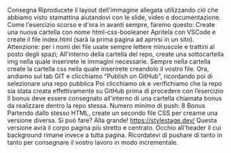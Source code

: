Consegna
Riproducete il layout dell'immagine allegata utilizzando ciò che abbiamo visto stamattina aiutandovi con le slide, video e documentazione. Come l'esercizio scorso e d'ora in avanti sempre, faremo questo:
Create una nuova cartella con nome html-css-booleaner
Apritela con VSCode e create il file index.html (sarà la prima pagina ad aprirsi in un sito). Attenzione: per i nomi dei file usate sempre lettere minuscole e trattini al posto degli spazi;
All'interno della cartella del repo, create una sottocartella img nella quale inserirete le immagini necessarie.
Sempre nella cartella create la cartella css nella quale inserirete creandolo il vostro file.
Ora, andiamo sul tab GIT e clicchiamo “Publish on GitHub”, ricordando poi di selezionare una repo pubblica
Poi clicchiamo ok e verifichiamo che la repo sia stata creata effettivamente su GitHub prima di procedere con l’esercizio
Il bonus deve essere consegnato all'interno di una cartella chiamata bonus da realizzare dentro la repo stessa.
Numero minimo di push: 8
Bonus
Partendo dallo stesso HTML, create un secondo file CSS per crearne una versione diversa. Si può fare? Alla grande! https://stylestage.dev/ Questa versione avrà il corpo pagina più stretto e centrato. Occhio all'header il cui background rimane invece a tutta pagina.
Ricordatevi di pushare di tanto in tanto per consegnare il vostro lavoro in modo incrementale.
